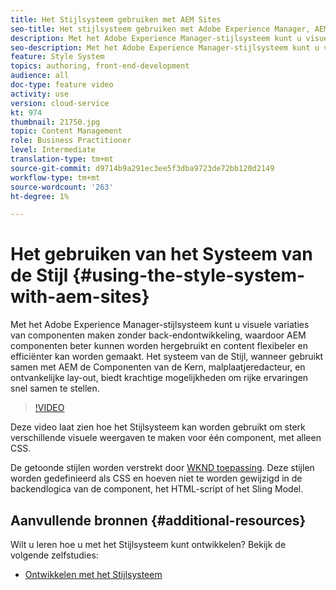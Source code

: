 ```yaml
---
title: Het Stijlsysteem gebruiken met AEM Sites
seo-title: Het stijlsysteem gebruiken met Adobe Experience Manager, AEM Sites
description: Met het Adobe Experience Manager-stijlsysteem kunt u visuele variaties van componenten maken zonder back-endontwikkeling, waardoor AEM componenten beter kunnen worden hergebruikt en content flexibeler en efficiënter kan worden gemaakt. Het systeem van de Stijl, wanneer gebruikt samen met AEM de Componenten van de Kern, malplaatjeredacteur, en ontvankelijke lay-out, biedt krachtige mogelijkheden om rijke ervaringen snel samen te stellen.
seo-description: Met het Adobe Experience Manager-stijlsysteem kunt u visuele variaties van componenten maken zonder back-endontwikkeling, waardoor AEM componenten beter kunnen worden hergebruikt en content flexibeler en efficiënter kan worden gemaakt. Het systeem van de Stijl, wanneer gebruikt samen met AEM de Componenten van de Kern, malplaatjeredacteur, en ontvankelijke lay-out, biedt krachtige mogelijkheden om rijke ervaringen snel samen te stellen.
feature: Style System
topics: authoring, front-end-development
audience: all
doc-type: feature video
activity: use
version: cloud-service
kt: 974
thumbnail: 21750.jpg
topic: Content Management
role: Business Practitioner
level: Intermediate
translation-type: tm+mt
source-git-commit: d9714b9a291ec3ee5f3dba9723de72bb120d2149
workflow-type: tm+mt
source-wordcount: '263'
ht-degree: 1%

---
```



# Het gebruiken van het Systeem van de Stijl {#using-the-style-system-with-aem-sites}

Met het Adobe Experience Manager-stijlsysteem kunt u visuele variaties van componenten maken zonder back-endontwikkeling, waardoor AEM componenten beter kunnen worden hergebruikt en content flexibeler en efficiënter kan worden gemaakt. Het systeem van de Stijl, wanneer gebruikt samen met AEM de Componenten van de Kern, malplaatjeredacteur, en ontvankelijke lay-out, biedt krachtige mogelijkheden om rijke ervaringen snel samen te stellen.

>[!VIDEO](https://video.tv.adobe.com/v/21750/?quality=12&learn=on)

Deze video laat zien hoe het Stijlsysteem kan worden gebruikt om sterk verschillende visuele weergaven te maken voor één component, met alleen CSS.

De getoonde stijlen worden verstrekt door [WKND toepassing](https://github.com/adobe/aem-guides-wknd). Deze stijlen worden gedefinieerd als CSS en hoeven niet te worden gewijzigd in de backendlogica van de component, het HTML-script of het Sling Model.

## Aanvullende bronnen {#additional-resources}

Wilt u leren hoe u met het Stijlsysteem kunt ontwikkelen? Bekijk de volgende zelfstudies:

* [Ontwikkelen met het Stijlsysteem](https://experienceleague.adobe.com/docs/experience-manager-learn/getting-started-wknd-tutorial-develop/style-system.html)
